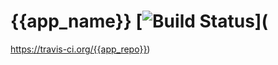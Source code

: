 # {{app_name}} [![Build Status](https://travis-ci.org/{{app_repo}}.svg?branch=master)](
https://travis-ci.org/{{app_repo}})


